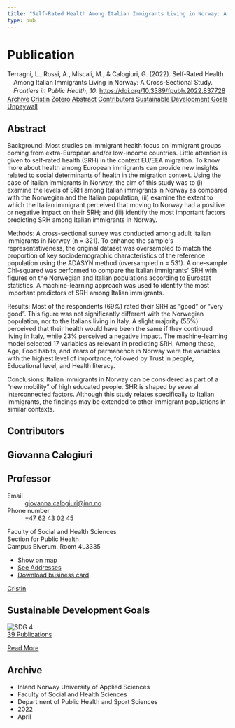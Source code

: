 ```yaml
---
title: "Self-Rated Health Among Italian Immigrants Living in Norway: A Cross-Sectional Study"
type: pub
---
```

<h1>Publication</h1>
<article id="csl-bib-container-XMPQIJQB" class="csl-bib-container">
  <div class="csl-bib-body" style="line-height: 1.35; padding-left: 1em; text-indent:-1em;">
  <div class="csl-entry">Terragni, L., Rossi, A., Miscali, M., &amp; Calogiuri, G. (2022). Self-Rated Health Among Italian Immigrants Living in Norway: A Cross-Sectional Study. <i>Frontiers in Public Health</i>, <i>10</i>. <a href="https://doi.org/10.3389/fpubh.2022.837728">https://doi.org/10.3389/fpubh.2022.837728</a></div>
</div>
  <div class="csl-bib-buttons">
    <a href="#taxonomy-article-XMPQIJQB" class="csl-bib-button">Archive</a>
    <a href="https://app.cristin.no/results/show.jsf?id=2019882" alt="Cristin URL" class="csl-bib-button">Cristin</a>
    <a href="http://zotero.org/groups/5022929/items/XMPQIJQB" alt="Zotero URL" class="csl-bib-button">Zotero</a>
    <a href="#abstract-article-XMPQIJQB" class="csl-bib-button">Abstract</a>
    <a href="#contributors-article-XMPQIJQB" class="csl-bib-button">Contributors</a>
    <a href="#sdg-article-XMPQIJQB" class="csl-bib-button">Sustainable Development Goals</a>
    <a href="https://www.frontiersin.org/articles/10.3389/fpubh.2022.837728/pdf" class="csl-bib-button">Unpaywall</a>
  </div>
  <div id="csl-bib-meta-container-XMPQIJQB"></div>
</article>
<div id="csl-bib-meta-XMPQIJQB" class="csl-bib-meta">
  <article id="abstract-article-XMPQIJQB" class="abstract-article">
    <h1>Abstract</h1>
    Background: Most studies on immigrant health focus on immigrant groups coming from extra-European and/or low-income countries. Little attention is given to self-rated health (SRH) in the context EU/EEA migration. To know more about health among European immigrants can provide new insights related to social determinants of health in the migration context. Using the case of Italian immigrants in Norway, the aim of this study was to (i) examine the levels of SRH among Italian immigrants in Norway as compared with the Norwegian and the Italian population, (ii) examine the extent to which the Italian immigrant perceived that moving to Norway had a positive or negative impact on their SRH; and (iii) identify the most important factors predicting SRH among Italian immigrants in Norway. 
 
Methods: A cross-sectional survey was conducted among adult Italian immigrants in Norway (n = 321). To enhance the sample's representativeness, the original dataset was oversampled to match the proportion of key sociodemographic characteristics of the reference population using the ADASYN method (oversampled n = 531). A one-sample Chi-squared was performed to compare the Italian immigrants' SRH with figures on the Norwegian and Italian populations according to Eurostat statistics. A machine-learning approach was used to identify the most important predictors of SRH among Italian immigrants. 
 
Results: Most of the respondents (69%) rated their SRH as “good” or “very good”. This figure was not significantly different with the Norwegian population, nor to the Italians living in Italy. A slight majority (55%) perceived that their health would have been the same if they continued living in Italy, while 23% perceived a negative impact. The machine-learning model selected 17 variables as relevant in predicting SRH. Among these, Age, Food habits, and Years of permanence in Norway were the variables with the highest level of importance, followed by Trust in people, Educational level, and Health literacy. 
 
Conclusions: Italian immigrants in Norway can be considered as part of a “new mobility” of high educated people. SHR is shaped by several interconnected factors. Although this study relates specifically to Italian immigrants, the findings may be extended to other immigrant populations in similar contexts.
  </article>
  <article id="contributors-article-XMPQIJQB" class="contributors-article">
    <h1>Contributors</h1>
    <div class="personas">
<div class="vrtx-hinn-person-card">
<div class="photo">
<i class="lar la-user-circle missing-person"></i>
</div>
<div class="info">
<hgroup><h1>Giovanna Calogiuri</h1>
<h2>Professor</h2>
</hgroup><dl>
<dt>Email</dt>
<dd>
<a href="mailto:giovanna.calogiuri@inn.no">giovanna.calogiuri@inn.no</a>
</dd>
<dt>Phone number</dt>
<dd><a href="tel:+4762430245">
+47 62 43 02 45
</a></dd>
</dl>
<p>
Faculty of Social and Health Sciences<br>
Section for Public Health<br>
Campus Elverum,
Room 4L3335
</p>
<ul class="vrtx-hinn-links">
<li><a href="https://www.google.com/maps?q=60.88177,11.53669">Show on map</a></li>
<li><a href="https://www.inn.no/english/find-an-employee/giovanna-calogiuri.html#vrtx-hinn-addresses">See Addresses</a></li>
<li><a href="https://www.inn.no/english/find-an-employee/giovanna-calogiuri.html?vrtx=vcf">Download business card</a></li>
</ul>
</div>
</div>
<a href="https://app.cristin.no/persons/show.jsf?id=358086" alt="Cristin URL" class="personas-cristin">Cristin</a>
</div>
  </article>
  <article id="sdg-article-XMPQIJQB" class="sdg-article">
    <h1>Sustainable Development Goals</h1>
    <div class="sdg-container"><div id="sdg4" class="sdg">
<img src="{{< params subfolder >}}images/sdg/sdg04_en.png" class="image" alt="SDG 4">
<div class="sdg-overlay">
<a href="{{< params subfolder >}}en/archive/?sdg=4#archive" class="sdg-publication-count"><span>39</span> Publications</a>
<p><a href="https://sdgs.un.org/goals/goal4" class="sdg-read-more">Read More</a></p>
</div>
</div></div>
  </article>
  <article id="taxonomy-article-XMPQIJQB" class="taxonomy-article">
    <h1>Archive</h1>
    <ul>
      <li>Inland Norway University of Applied Sciences</li>
      <li>Faculty of Social and Health Sciences</li>
      <li>Department of Public Health and Sport Sciences</li>
      <li>2022</li>
      <li>April</li>
    </ul>
  </article>
</div>
